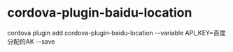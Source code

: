 # cordova-plugin-baidu-location


cordova plugin add cordova-plugin-baidu-location --variable API_KEY=百度分配的AK --save
